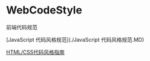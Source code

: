 # WebCodeStyle
 前端代码规范



[JavaScript 代码风格规范](./JavaScript 代码风格规范.MD)

[HTML/CSS代码风格指南](./HTML/CSS代码风格指南.MD)